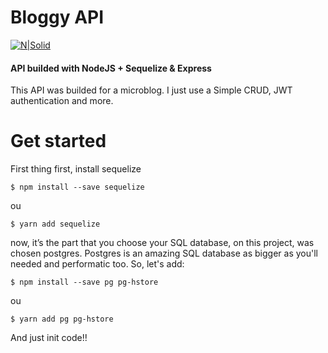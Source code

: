 # Bloggy API

[![N|Solid](https://hackernoon.com/hn-images/1*Qtaw9MXAkwlHQlzAQYScFA.png)](https://nodesource.com/products/nsolid)

 ####  API builded with NodeJS + Sequelize & Express
 
This API was builded for a microblog. I just use a Simple CRUD, JWT authentication and more.




# Get started 
First thing first, install sequelize
```ssh
$ npm install --save sequelize
``` 
ou 
```ssh
$ yarn add sequelize
```

now, it’s the part that you choose your SQL database, on this project, was chosen
postgres. Postgres is an amazing SQL database as bigger as you'll needed and performatic too. So, let's add:
```ssh 
$ npm install --save pg pg-hstore
``` 
ou 
```ssh
$ yarn add pg pg-hstore 
```


And just init code!!


